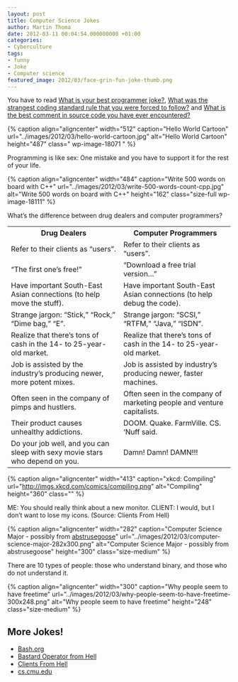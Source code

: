 ```yaml
---
layout: post
title: Computer Science Jokes
author: Martin Thoma
date: 2012-03-11 00:04:54.000000000 +01:00
categories:
- Cyberculture
tags:
- funny
- Joke
- Computer science
featured_image: 2012/03/face-grin-fun-joke-thumb.png
---
```

<div class="info">You have to read <a href="http://stackoverflow.com/q/234075/562769">What is your best programmer joke?</a>, <a href="http://stackoverflow.com/q/218123/562769">What was the strangest coding standard rule that you were forced to follow?</a> and <a href="http://stackoverflow.com/q/184618/562769">What is the best comment in source code you have ever encountered?</a></div>

{% caption align="aligncenter" width="512" caption="Hello World Cartoon" url="../images/2012/03/hello-world-cartoon.jpg" alt="Hello World Cartoon"  height="487" class=" wp-image-18071 "  %}

Programming is like sex:
One mistake and you have to support it for the rest of your life.

{% caption align="aligncenter" width="484" caption="Write 500 words on board with C++" url="../images/2012/03/write-500-words-count-cpp.jpg" alt="Write 500 words on board with C++"  height="162" class="size-full wp-image-18111" %}

What&rsquo;s the difference between drug dealers and computer programmers?
<table>
<tr>
<th>Drug Dealers</th>
<th>Computer Programmers</th>
</tr>
<tr>
<td>Refer to their clients as &ldquo;users&rdquo;.</td>
<td>Refer to their clients as &ldquo;users&rdquo;.</td>
</tr>
<tr>
<td>&ldquo;The first one&rsquo;s free!&rdquo;</td>
<td>&ldquo;Download a free trial version&hellip;&rdquo;</td>
</tr>
<tr>
<td>Have important South-East Asian connections (to help move the stuff).</td>
<td>Have important South-East Asian connections (to help debug the code).</td>
</tr>
<tr>
<td>Strange jargon: &ldquo;Stick,&rdquo; &ldquo;Rock,&rdquo; &ldquo;Dime bag,&rdquo; &ldquo;E&rdquo;.</td>
<td>Strange jargon: &ldquo;SCSI,&rdquo; &ldquo;RTFM,&rdquo; &ldquo;Java,&rdquo; &ldquo;ISDN&rdquo;.</td>
</tr>
<tr>
<td>Realize that there&rsquo;s tons of cash in the 14- to 25-year-old market.</td>
<td>Realize that there&rsquo;s tons of cash in the 14- to 25-year-old market.</td>
</tr>
<tr>
<td>Job is assisted by the industry&rsquo;s producing newer, more potent mixes.</td>
<td>Job is assisted by industry&rsquo;s producing newer, faster machines.</td>
</tr>
<tr>
<td>Often seen in the company of pimps and hustlers.</td>
<td>Often seen in the company of marketing people and venture capitalists.</td>
</tr>
<tr>
<td>Their product causes unhealthy addictions.</td>
<td>DOOM. Quake. FarmVille. CS. &lsquo;Nuff said.</td>
</tr>
<tr>
<td>Do your job well, and you can sleep with sexy movie stars who depend on you.</td>
<td>Damn! Damn! DAMN!!!</td>
</tr>
</table>

{% caption align="aligncenter" width="413" caption="xkcd: Compiling" url="http://imgs.xkcd.com/comics/compiling.png" alt="Compiling"  height="360" class="" %}

ME: You should really think about a new monitor.
CLIENT: I would, but I don&rsquo;t want to lose my icons. 
(Source: Clients From Hell)

{% caption align="aligncenter" width="282" caption="Computer Science Major - possibly from <a href=http://abstrusegoose.com/a/206.htm>abstrusegoose</a>" url="../images/2012/03/computer-science-major-282x300.png" alt="Computer Science Major - possibly from abstrusegoose"  height="300" class="size-medium" %}

There are 10 types of people: those who understand binary, and those who do not understand it.

{% caption align="aligncenter" width="300" caption="Why people seem to have freetime" url="../images/2012/03/why-people-seem-to-have-freetime-300x248.png" alt="Why people seem to have freetime"  height="248" class="size-medium" %}

<h2>More Jokes!</h2>
<ul>
  <li><a href="http://bash.org/?random">Bash.org</a></li>
  <li><a href="http://bofh.ch/">Bastard Operator from Hell</a></li>
  <li><a href="http://clientsfromhell.net/">Clients From Hell</a></li>
  <li><a href="http://www.cs.cmu.edu/~eugene/quotes/prog.html">cs.cmu.edu</a></li>
</ul>
